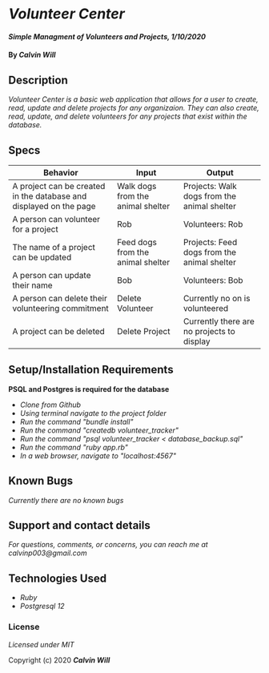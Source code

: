 # _Volunteer Center_

#### _Simple Managment of Volunteers and Projects, 1/10/2020_

#### By _**Calvin Will**_

## Description

_Volunteer Center is a basic web application that allows for a user to create, read, update and delete projects for any organizaion. They can also create, read, update, and delete volunteers for any projects that exist within the database._

## Specs
| Behavior  | Input  | Output  |
|---|---|---|
| A project can be created in the database and displayed on the page  | Walk dogs from the animal shelter  | Projects:  Walk dogs from the animal shelter |
| A person can volunteer for a project  | Rob  | Volunteers: Rob  |
| The name of a project can be updated  | Feed dogs from the animal shelter  | Projects:  Feed dogs from the animal shelter  |
| A person can update their name  | Bob  | Volunteers: Bob  |
| A person can delete their volunteering commitment  | Delete Volunteer  | Currently no on is volunteered  |
| A project can be deleted  | Delete Project  | Currently there are no projects to display  |

## Setup/Installation Requirements
**PSQL and Postgres is required for the database**
* _Clone from Github_
* _Using terminal navigate to the project folder_
* _Run the command "bundle install"_
* _Run the command "createdb volunteer_tracker"_
* _Run the command "psql volunteer_tracker < database_backup.sql"_
* _Run the command "ruby app.rb"_
* _In a web browser, navigate to "localhost:4567"_

## Known Bugs

_Currently there are no known bugs_

## Support and contact details

_For questions, comments, or concerns, you can reach me at calvinp003@gmail.com_

## Technologies Used
* _Ruby_
* _Postgresql 12_

### License

*Licensed under MIT*

Copyright (c) 2020 **_Calvin Will_**
